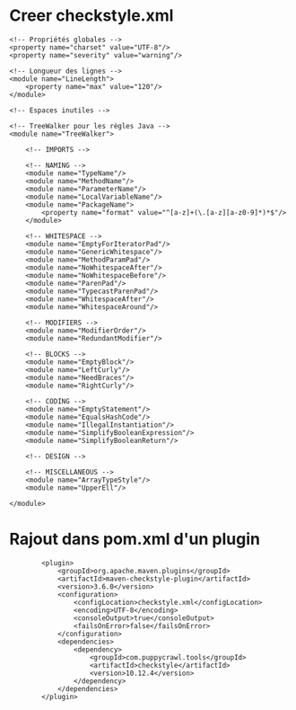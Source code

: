 # Creer checkstyle.xml

<?xml version="1.0"?>
<!DOCTYPE module PUBLIC
          "-//Checkstyle//DTD Checkstyle Configuration 1.3//EN"
          "https://checkstyle.org/dtds/configuration_1_3.dtd">

<module name="Checker">
    
    <!-- Propriétés globales -->
    <property name="charset" value="UTF-8"/>
    <property name="severity" value="warning"/>
    
    <!-- Longueur des lignes -->
    <module name="LineLength">
        <property name="max" value="120"/>
    </module>
    
    <!-- Espaces inutiles -->
<!--     <module name="RegexpSingleline">
        <property name="format" value="\s+$"/>
        <property name="minimum" value="0"/>
        <property name="maximum" value="0"/>
        <property name="message" value="Trailing whitespace"/>
    </module>
 -->    
    <!-- TreeWalker pour les règles Java -->
    <module name="TreeWalker">
        
        <!-- IMPORTS -->
<!--         <module name="AvoidStarImport"/>
        <module name="UnusedImports"/>
        <module name="ImportOrder">
            <property name="groups" value="java,javax,jakarta,org,com"/>
            <property name="ordered" value="true"/>
            <property name="separated" value="true"/>
        </module>
 -->        
        <!-- NAMING -->
        <module name="TypeName"/>
        <module name="MethodName"/>
        <module name="ParameterName"/>
        <module name="LocalVariableName"/>
        <module name="PackageName">
            <property name="format" value="^[a-z]+(\.[a-z][a-z0-9]*)*$"/>
        </module>
        
        <!-- WHITESPACE -->
        <module name="EmptyForIteratorPad"/>
        <module name="GenericWhitespace"/>
        <module name="MethodParamPad"/>
        <module name="NoWhitespaceAfter"/>
        <module name="NoWhitespaceBefore"/>
        <module name="ParenPad"/>
        <module name="TypecastParenPad"/>
        <module name="WhitespaceAfter"/>
        <module name="WhitespaceAround"/>
        
        <!-- MODIFIERS -->
        <module name="ModifierOrder"/>
        <module name="RedundantModifier"/>
        
        <!-- BLOCKS -->
        <module name="EmptyBlock"/>
        <module name="LeftCurly"/>
        <module name="NeedBraces"/>
        <module name="RightCurly"/>
        
        <!-- CODING -->
        <module name="EmptyStatement"/>
        <module name="EqualsHashCode"/>
        <module name="IllegalInstantiation"/>
        <module name="SimplifyBooleanExpression"/>
        <module name="SimplifyBooleanReturn"/>
        
        <!-- DESIGN -->
<!--         <module name="FinalClass"/>
        <module name="HideUtilityClassConstructor"/>
        <module name="InterfaceIsType"/>
        <module name="VisibilityModifier">
            <property name="protectedAllowed" value="true"/>
        </module>
 -->        
        <!-- MISCELLANEOUS -->
        <module name="ArrayTypeStyle"/>
        <module name="UpperEll"/>
        
    </module>
    
</module>


# Rajout dans pom.xml d'un plugin

			<plugin>
			    <groupId>org.apache.maven.plugins</groupId>
			    <artifactId>maven-checkstyle-plugin</artifactId>
			    <version>3.6.0</version>
			    <configuration>
			        <configLocation>checkstyle.xml</configLocation>
			        <encoding>UTF-8</encoding>
			        <consoleOutput>true</consoleOutput>
			        <failsOnError>false</failsOnError>
			    </configuration>
			    <dependencies>
			        <dependency>
			            <groupId>com.puppycrawl.tools</groupId>
			            <artifactId>checkstyle</artifactId>
			            <version>10.12.4</version>
			        </dependency>
			    </dependencies>
			</plugin>
